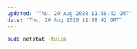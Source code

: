 ```yaml
---
updated: 'Thu, 20 Aug 2020 11:58:42 GMT'
date: 'Thu, 20 Aug 2020 11:58:42 GMT'
---
```


```bash
sudo netstat -tulpn
```

